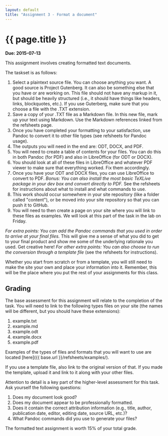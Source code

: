 ```yaml
---
layout: default
title: "Assignment 3 - Format a document"
---
```


# {{ page.title }}

**Due: 2015-07-13** 

This assignment involves creating formatted text documents.

The taskset is as follows:

1. Select a plaintext source file. You can choose anything you want. A good source is Project Gutenberg. It can also be something else that you have or are working on. This file should not have any markup in it, but should be heavily structured (i.e., it should have things like headers, links, blockquotes, etc.). If you use Guterberg, make sure that you choose a file with the .TXT extension. 
2. Save a copy of your .TXT file as a Markdown file. In this new file, mark up your text using Markdown. Use the Markdown references linked from the refsheets page. 
3. Once you have completed your formatting to your satisfaction, use Pandoc to convert it to other file types (see refsheets for Pandoc usage). 
3. The outputs you will need in the end are: ODT, DOCX, and PDF. 
3. You will need to create a table of contents for your files. You can do this in both Pandoc (for PDF) and also in LibreOffice (for ODT or DOCX).
4. You should look at all of these files in LibreOffice and whatever PDF viewer to make sure that everything worked. Fix them accordingly. 
5. Once you have your ODT and DOCX files, you can use LibreOffice to convert to PDF. *Bonus: You can also install the most basic TeXLive package in your dev box and convert directly to PDF.* See the refsheets for instructions about what to install and what commands to use. 
6. This work should occur somewhere in your site repository (like a folder called "content"), or be moved into your site repository so that you can push it to GitHub. 
7. You will need to then create a page on your site where you will link to these files as examples. We will look at this part of the task in the lab on Friday. 

*For extra points: You can add the Pandoc commands that you used in order to arrive at your final files.* This will give me a sense of what you did to get to your final product and show me some of the underlying rationale you used. Get creative here!
*For other extra points: You can also choose to run the conversion through a template file* (see the refsheets for instructions).

Whether you start from scratch or from a template, you will still need to make the site your own and place your information into it. 
Remember, this will be the place where you put the rest of your assignments for this class. 

## Grading

The base assessment for this assignment will relate to the completion of the task. You will need to link to the following types files on your site (the names will be different, but you should have these extensions):

1. example.txt
2. example.md
3. example.odt
4. example.docx
5. example.pdf

Examples of the types of files and formats that you will want to use are located [here]({{ base.url }}/refsheets/examples/).

If you use a template file, also link to the original version of that. If you made the template, upload it and link to it along with your other files. 

Attention to detail is a key part of the higher-level assessment for this task. Ask yourself the following questions:

1. Does my document look good?
2. Does my document appear to be professionally formatted. 
3. Does it contain the correct attribution information (e.g., title, author, publication date, editor, editing date, source URL, etc.)? 
4. What Pandoc commands did you use to generate your files? 

The formatted text assignment is worth 15% of your total grade. 